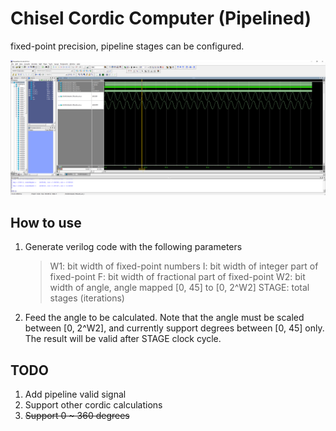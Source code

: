 # Chisel Cordic Computer (Pipelined)

fixed-point precision, pipeline stages can be configured.

![simulation result](./assets/sim.png "simulation result")

## How to use
1. Generate verilog code with the following parameters
   > W1: bit width of fixed-point numbers
   > I: bit width of integer part of fixed-point
   > F: bit width of fractional part of fixed-point
   > W2: bit width of angle, angle mapped [0, 45] to [0, 2^W2]
   > STAGE: total stages (iterations)
2. Feed the angle to be calculated. Note that the angle must be scaled between [0, 2^W2], and currently support degrees between [0, 45] only. The result will be valid after STAGE clock cycle.

## TODO
1. Add pipeline valid signal
2. Support other cordic calculations
3. ~~Support 0 ~ 360 degrees~~